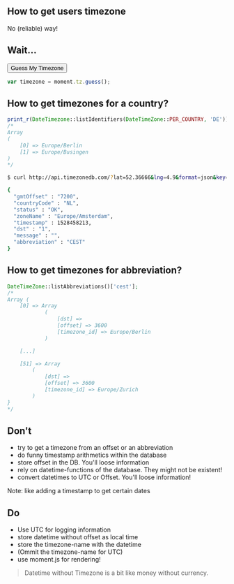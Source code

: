 ## How to get users timezone

No (reliable) way!<!-- .element: class="fragment" -->




## Wait...


<div id="timezoneIdentifier"><button onclick="document.getElementById('timezoneIdentifier').innerHTML = moment.tz.guess();">Guess My Timezone</button></div>

```javascript
var timezone = moment.tz.guess();
```



## How to get timezones for a country?

```php
print_r(DateTimezone::listIdentifiers(DateTimeZone::PER_COUNTRY, 'DE'));
/*
Array
(
    [0] => Europe/Berlin
    [1] => Europe/Busingen
)
*/
```



```bash
$ curl http://api.timezonedb.com/?lat=52.36666&lng=4.9&format=json&key=xxxx | jq

{
  "gmtOffset" : "7200",
  "countryCode" : "NL",
  "status" : "OK",
  "zoneName" : "Europe/Amsterdam",
  "timestamp" : 1528458213,
  "dst" : "1",
  "message" : "",
  "abbreviation" : "CEST"
}
```



## How to get timezones for abbreviation?

```php
DateTimeZone::listAbbreviations()['cest'];
/*
Array (
    [0] => Array
            (
                [dst] =>
                [offset] => 3600
                [timezone_id] => Europe/Berlin
            )

    [...]

    [51] => Array
        (
            [dst] =>
            [offset] => 3600
            [timezone_id] => Europe/Zurich
        )
}
*/
```




## Don't

* try to get a timezone from an offset or an abbreviation<!-- .element: class="fragment" -->
* do funny timestamp arithmetics within the database<!-- .element: class="fragment" -->
* store offset in the DB. You'll loose information<!-- .element: class="fragment" -->
* rely on datetime-functions of the database. They might not be existent!<!-- .element: class="fragment" -->
* convert datetimes to UTC or Offset. You'll loose information!<!-- .element: class="fragment" -->

 Note: like adding a timestamp to get certain dates



## Do

* Use UTC for logging information<!-- .element: class="fragment" -->
* store datetime without offset as local time<!-- .element: class="fragment" -->
* store the timezone-name with the datetime<!-- .element: class="fragment" -->
* (Ommit the timezone-name for UTC)<!-- .element: class="fragment" -->
* use moment.js for rendering!<!-- .element: class="fragment" -->




> Datetime without Timezone is a bit like money without currency.
